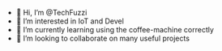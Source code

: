 - 👋 Hi, I’m @TechFuzzi
- 👀 I’m interested in IoT and Devel
- 🌱 I’m currently learning using the coffee-machine correctly
- 💞️ I’m looking to collaborate on many useful projects

<!---
TechFuzzi/TechFuzzi is a ✨ special ✨ repository because its `README.md` (this file) appears on your GitHub profile.
You can click the Preview link to take a look at your changes.
--->

